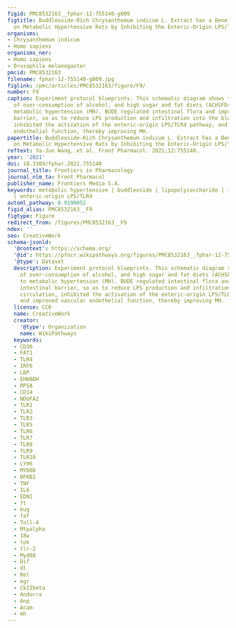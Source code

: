 ```yaml
---
figid: PMC8532163__fphar-12-755140-g009
figtitle: Buddleoside-Rich Chrysanthemum indicum L. Extract has a Beneficial Effect
  on Metabolic Hypertensive Rats by Inhibiting the Enteric-Origin LPS/TLR4 Pathway
organisms:
- Chrysanthemum indicum
- Homo sapiens
organisms_ner:
- Homo sapiens
- Drosophila melanogaster
pmcid: PMC8532163
filename: fphar-12-755140-g009.jpg
figlink: /pmc/articles/PMC8532163/figure/F9/
number: F9
caption: Experiment protocol blueprints. This schematic diagram shows the mechanism
  of over-consumption of alcohol, and high sugar and fat diets (ACHSFDs) leading to
  metabolic hypertension (MH). BUDE regulated intestinal flora and improved the intestinal
  barrier, so as to reduce LPS production and infiltration into the blood circulation,
  inhibited the activation of the enteric-origin LPS/TLR4 pathway, and improved vascular
  endothelial function, thereby improving MH.
papertitle: Buddleoside-Rich Chrysanthemum indicum L. Extract has a Beneficial Effect
  on Metabolic Hypertensive Rats by Inhibiting the Enteric-Origin LPS/TLR4 Pathway.
reftext: Ya-Jun Wang, et al. Front Pharmacol. 2021;12:755140.
year: '2021'
doi: 10.3389/fphar.2021.755140
journal_title: Frontiers in Pharmacology
journal_nlm_ta: Front Pharmacol
publisher_name: Frontiers Media S.A.
keywords: metabolic hypertensive | buddleoside | lipopolysaccharide | intestinal flora
  | enteric-origin LPS/TLR4
automl_pathway: 0.9190052
figid_alias: PMC8532163__F9
figtype: Figure
redirect_from: /figures/PMC8532163__F9
ndex: ''
seo: CreativeWork
schema-jsonld:
  '@context': https://schema.org/
  '@id': https://pfocr.wikipathways.org/figures/PMC8532163__fphar-12-755140-g009.html
  '@type': Dataset
  description: Experiment protocol blueprints. This schematic diagram shows the mechanism
    of over-consumption of alcohol, and high sugar and fat diets (ACHSFDs) leading
    to metabolic hypertension (MH). BUDE regulated intestinal flora and improved the
    intestinal barrier, so as to reduce LPS production and infiltration into the blood
    circulation, inhibited the activation of the enteric-origin LPS/TLR4 pathway,
    and improved vascular endothelial function, thereby improving MH.
  license: CC0
  name: CreativeWork
  creator:
    '@type': Organization
    name: WikiPathways
  keywords:
  - CD36
  - FAT1
  - TLR4
  - IRF6
  - LBP
  - EHHADH
  - RPSA
  - CD14
  - NDUFA2
  - TLR1
  - TLR2
  - TLR3
  - TLR5
  - TLR6
  - TLR7
  - TLR8
  - TLR9
  - TLR10
  - LY96
  - MYD88
  - NFKB1
  - TNF
  - IL6
  - EDN1
  - ft
  - kug
  - faf
  - Toll-4
  - Mtpalpha
  - 18w
  - tok
  - tlr-2
  - Myd88
  - Dif
  - dl
  - Rel
  - egr
  - CkIIbeta
  - Andorra
  - Anp
  - Acam
  - mh
---
```

